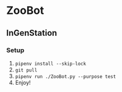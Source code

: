 # ZooBot

## InGenStation

### Setup

1. `pipenv install --skip-lock`
1. `git pull`
1. `pipenv run ./ZooBot.py --purpose test`
1. Enjoy!
